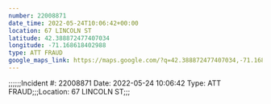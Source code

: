 ```yaml
---
number: 22008871
date_time: 2022-05-24T10:06:42+00:00
location: 67 LINCOLN ST
latitude: 42.388872477407034
longitude: -71.168618402988
type: ATT FRAUD
google_maps_link: https://maps.google.com/?q=42.388872477407034,-71.168618402988
---
```


;;;;;;Incident #: 22008871  Date: 2022-05-24 10:06:42   Type: ATT FRAUD;;;Location: 67 LINCOLN ST;;;
